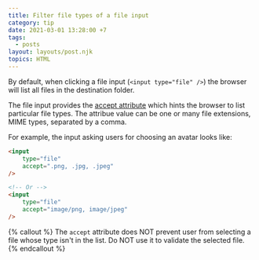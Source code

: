 ```yaml
---
title: Filter file types of a file input
category: tip
date: 2021-03-01 13:28:00 +7
tags:
  - posts
layout: layouts/post.njk
topics: HTML
---
```


By default, when clicking a file input (`<input type="file" />`) the browser will list all files in the destination folder.

The file input provides the [accept attribute](https://developer.mozilla.org/en-US/docs/Web/HTML/Attributes/accept) which hints the browser to list particular file types. The attribue value can be one or many file extensions, MIME types, separated by a comma.

For example, the input asking users for choosing an avatar looks like:

```html
<input
    type="file"
    accept=".png, .jpg, .jpeg"
/>

<!-- Or -->
<input
    type="file"
    accept="image/png, image/jpeg"
/>
```

{% callout %}
The `accept` attribute does NOT prevent user from selecting a file whose type isn't in the list. Do NOT use it to validate the selected file.
{% endcallout %}